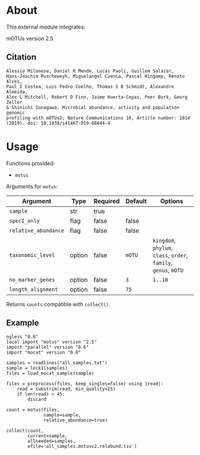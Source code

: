 # About

This external module integrates:

mOTUs version 2.5

## Citation

    Alessio Milanese, Daniel R Mende, Lucas Paoli, Guillem Salazar,
    Hans-Joachim Ruscheweyh, Miguelangel Cuenca, Pascal Hingamp, Renato Alves,
    Paul I Costea, Luis Pedro Coelho, Thomas S B Schmidt, Alexandre Almeida,
    Alex L Mitchell, Robert D Finn, Jaime Huerta-Cepas, Peer Bork, Georg Zeller
    & Shinichi Sunagawa. Microbial abundance, activity and population genomic
    profiling with mOTUs2; Nature Communications 10, Article number: 1014
    (2019). doi: 10.1038/s41467-019-08844-4


# Usage

Functions provided:

* `motus`

Arguments for `motus`:

| Argument | Type | Required | Default | Options |
| --- | --- | --- | --- | --- |
| `sample` | str | true |   |   |
| `specI_only` | flag | false | false |   |
| `relative_abundance` | flag | false | false |   |
| `taxonomic_level` | option | false | `mOTU` | `kingdom`, `phylum`, `class`, `order`, `family`, `genus`, `mOTU` |
| `no_marker_genes` | option | false | `3` | `1..10` |
| `length_alignment` | option | false | `75` |  |

Returns `counts` compatible with `collect()`.

## Example

```
ngless "0.6"
local import "motus" version "2.5"
import "parallel" version "0.6"
import "mocat" version "0.0"

samples = readlines("all_samples.txt")
sample = lock1(samples)
files = load_mocat_sample(sample)

files = preprocess(files, keep_singles=False) using |read|:
    read = substrim(read, min_quality=25)
    if len(read) < 45:
        discard

count = motus(files,
              sample=sample,
              relative_abundance=true)

collect(count,
        current=sample,
        allneeded=samples,
        ofile='all_samples.motusv2.relabund.tsv')
```
